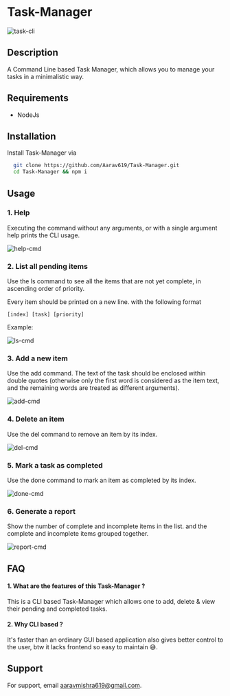 
# Task-Manager

![task-cli](/../assets/screenshots/ss1.png)

## Description
A Command Line based Task Manager, which allows you to manage your tasks in a minimalistic way.


## Requirements
- NodeJs

## Installation

Install Task-Manager via

```bash
  git clone https://github.com/Aarav619/Task-Manager.git
  cd Task-Manager && npm i
```
    
## Usage

### 1. Help
Executing the command without any arguments, or with a single argument help prints the CLI usage.

![help-cmd](/../assets/screenshots/ss2.png)

### 2. List all pending items

Use the ls command to see all the items that are not yet complete, in ascending order of priority.

Every item should be printed on a new line. with the following format

```
[index] [task] [priority]
```

Example:

![ls-cmd](/../assets/screenshots/ss3.png)

### 3. Add a new item

Use the add command. The text of the task should be enclosed within double quotes (otherwise only the first word is considered as the item text, and the remaining words are treated as different arguments).

![add-cmd](/../assets/screenshots/ss4.png)

### 4. Delete an item

Use the del command to remove an item by its index.

![del-cmd](/../assets/screenshots/ss5.png)

### 5. Mark a task as completed

Use the done command to mark an item as completed by its index.

![done-cmd](/../assets/screenshots/ss6.png)

### 6. Generate a report

Show the number of complete and incomplete items in the list. and the complete and incomplete items grouped together.

![report-cmd](/../assets/screenshots/ss7.png)



## FAQ

#### 1. What are the features of this Task-Manager ?

This is a CLI based Task-Manager which allows one to add, delete & view their pending and completed tasks.

#### 2. Why CLI based ?
It's faster than an ordinary GUI based application also gives better control to the user, btw it lacks frontend so easy to maintain :sweat_smile:.



## Support

For support, email aaravmishra619@gmail.com. 
